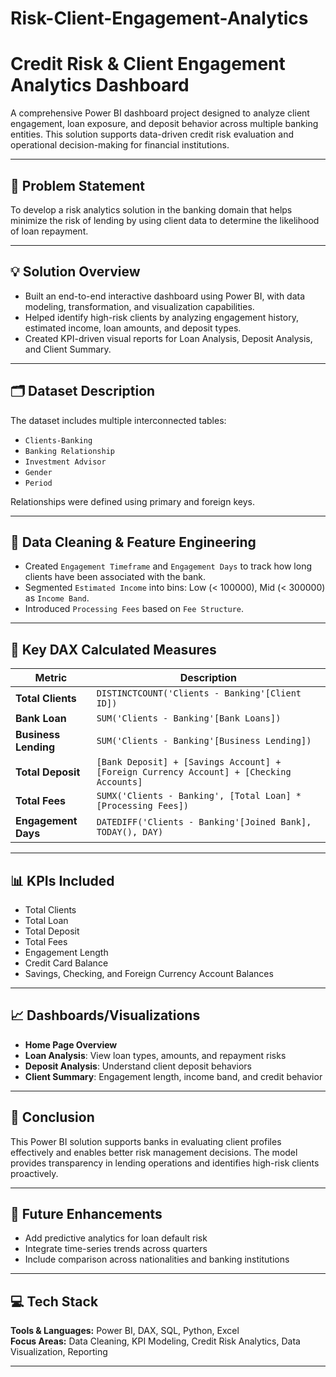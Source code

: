 # Risk-Client-Engagement-Analytics
# Credit Risk & Client Engagement Analytics Dashboard

A comprehensive Power BI dashboard project designed to analyze client engagement, loan exposure, and deposit behavior across multiple banking entities. This solution supports data-driven credit risk evaluation and operational decision-making for financial institutions.

---

## 🧩 Problem Statement

To develop a risk analytics solution in the banking domain that helps minimize the risk of lending by using client data to determine the likelihood of loan repayment.

---

## 💡 Solution Overview

- Built an end-to-end interactive dashboard using Power BI, with data modeling, transformation, and visualization capabilities.
- Helped identify high-risk clients by analyzing engagement history, estimated income, loan amounts, and deposit types.
- Created KPI-driven visual reports for Loan Analysis, Deposit Analysis, and Client Summary.

---

## 🗂️ Dataset Description

The dataset includes multiple interconnected tables:
- `Clients-Banking`
- `Banking Relationship`
- `Investment Advisor`
- `Gender`
- `Period`

Relationships were defined using primary and foreign keys.

---

## 🧹 Data Cleaning & Feature Engineering

- Created `Engagement Timeframe` and `Engagement Days` to track how long clients have been associated with the bank.
- Segmented `Estimated Income` into bins: Low (< 100000), Mid (< 300000) as `Income Band`.
- Introduced `Processing Fees` based on `Fee Structure`.

---

## 🧮 Key DAX Calculated Measures

| Metric | Description |
|--------|-------------|
| **Total Clients** | `DISTINCTCOUNT('Clients - Banking'[Client ID])` |
| **Bank Loan** | `SUM('Clients - Banking'[Bank Loans])` |
| **Business Lending** | `SUM('Clients - Banking'[Business Lending])` |
| **Total Deposit** | `[Bank Deposit] + [Savings Account] + [Foreign Currency Account] + [Checking Accounts]` |
| **Total Fees** | `SUMX('Clients - Banking', [Total Loan] * [Processing Fees])` |
| **Engagement Days** | `DATEDIFF('Clients - Banking'[Joined Bank], TODAY(), DAY)` |

---

## 📊 KPIs Included

- Total Clients  
- Total Loan  
- Total Deposit  
- Total Fees  
- Engagement Length  
- Credit Card Balance  
- Savings, Checking, and Foreign Currency Account Balances

---

## 📈 Dashboards/Visualizations

- **Home Page Overview**
- **Loan Analysis**: View loan types, amounts, and repayment risks
- **Deposit Analysis**: Understand client deposit behaviors
- **Client Summary**: Engagement length, income band, and credit behavior

---

## 🏁 Conclusion

This Power BI solution supports banks in evaluating client profiles effectively and enables better risk management decisions. The model provides transparency in lending operations and identifies high-risk clients proactively.

---

## 🔭 Future Enhancements

- Add predictive analytics for loan default risk
- Integrate time-series trends across quarters
- Include comparison across nationalities and banking institutions

---

## 💻 Tech Stack

**Tools & Languages:** Power BI, DAX, SQL, Python, Excel  
**Focus Areas:** Data Cleaning, KPI Modeling, Credit Risk Analytics, Data Visualization, Reporting

---

